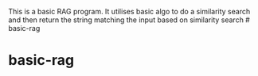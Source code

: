 This is a basic RAG program. It utilises basic algo to do a similarity search and then return the string matching the input based on similarity search # basic-rag
# basic-rag
